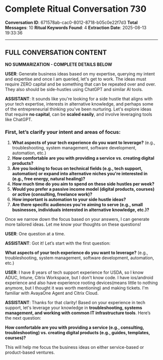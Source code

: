 # Complete Ritual Conversation 730

**Conversation ID**: 671578ab-cac0-8012-8718-b05c0e22f7d3
**Total Messages**: 10
**Ritual Keywords Found**: 4
**Extraction Date**: 2025-08-13 19:33:36

---

## FULL CONVERSATION CONTENT

**NO SUMMARIZATION - COMPLETE DETAILS BELOW**

**USER**: Generate business ideas based on my expertise, querying my intent and expertise and once I am queried, let's get to work. The ideas must require ZERO capital and be something that can be repeated over and over. They also should be side-hustles using ChatGPT and similar AI tools.

**ASSISTANT**: It sounds like you're looking for a side hustle that aligns with your tech expertise, interests in alternative knowledge, and perhaps some of the entrepreneurial thinking you've been nurturing. Let's explore ideas that require **no capital**, can be **scaled easily**, and involve leveraging tools like ChatGPT.

### First, let’s clarify your intent and areas of focus:
1. **What aspects of your tech experience do you want to leverage?** (e.g., troubleshooting, system management, software development, automation, etc.)
2. **How comfortable are you with providing a service vs. creating digital products?**
3. **Are you looking to focus on technical fields (e.g., tech support, automation) or expand into alternative niches you're interested in (e.g., free energy, natural healing)?**
4. **How much time do you aim to spend on these side hustles per week?**
5. **Would you prefer a passive income model (digital products, courses) or active (consulting, freelance work)?**
6. **How important is automation to your side hustle ideas?**
7. **Are there specific audiences you're aiming to serve (e.g., small businesses, individuals interested in alternative knowledge, etc.)?**

Once we narrow down the focus based on your answers, I can generate more tailored ideas. Let me know your thoughts on these questions!

**USER**: One question at a time.

**ASSISTANT**: Got it! Let’s start with the first question:

**What aspects of your tech experience do you want to leverage?** (e.g., troubleshooting, system management, software development, automation, etc.)

**USER**: I have 8 years of tech support experience for USDA, so I know ADUC, Intune, Citrix Workspace, but I don't know code. 
I have ios/android experience and also have experience rooting devices(means little to nothing anymore, but I thought it was worth mentioning) and making tickets. 
I'm familiar with AvayaOne Agent and Citrix Cloud.

**ASSISTANT**: Thanks for that clarity! Based on your experience in tech support, let's leverage your knowledge in **troubleshooting, systems management, and working with common IT infrastructure tools**. Here’s the next question:

**How comfortable are you with providing a service (e.g., consulting, troubleshooting) vs. creating digital products (e.g., guides, templates, courses)?** 

This will help me focus the business ideas on either service-based or product-based ventures.